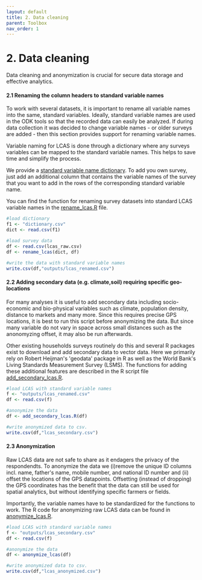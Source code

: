```yaml
---
layout: default
title: 2. Data cleaning
parent: Toolbox
nav_order: 1
---
```




# 2. Data cleaning

Data cleaning and anonymization is crucial for secure data storage and effective analytics.


#### 2.1 Renaming the column headers to standard variable names

To work with several datasets, it is important to rename all variable names into the same, standard variables. Ideally, standard variable names are used in the ODK tools so that the recorded data can easily be analyzed. If during data collection it was decided to change variable names - or older surveys are added - then this section provides support for renaming variable names.

Variable naming for LCAS is done through a dictionary where any surveys variables can be mapped to the standard variable names. This helps to save time and simplify the process.

We provide a [standard variable name dictionary](dict.csv). To add you own survey, just add an additional column that contains the variable names of the survey that you want to add in the rows of the corresponding standard variable name.

You can find the function for renaming survey datasets into standard LCAS variable names in the [rename_lcas.R](code/rename_lcas.R) file. 


```R
#load dictionary
f1 <- "dictionary.csv"
dict <- read.csv(f1)

#load survey data
df <- read.csv(lcas_raw.csv)
df <- rename_lcas(dict, df)

#write the data with standard variable names
write.csv(df,"outputs/lcas_renamed.csv")
```


#### 2.2 Adding secondary data (e.g. climate,soil) requiring specific geo-locations

For many analyses it is useful to add secondary data including socio-economic and bio-physical variables such as climate, population density, distance to markets and many more. Since this requires precise GPS locations, it is best to run this script before anonymizing the data. But since many variable do not vary in space across small distances such as the anonomyzing offset, it may also be run afterwards.

Other existing households surveys routinely do this and several R packages exist to download and add secondary data to vector data. Here we primarily rely on Robert Heijman's 'geodata' package in R as well as the World Bank's Living Standards Measurement Survey (LSMS). The functions for adding these additional features are described in the R script file [add_secondary_lcas.R](code/add_secondary_lcas.R).


```R
#load LCAS with standard variable names
f <- "outputs/lcas_renamed.csv"
df <- read.csv(f)

#anonymize the data
df <- add_secondary_lcas.R(df)

#write anonymized data to csv.
write.csv(df,"lcas_secondary.csv")
```


#### 2.3 Anonymization
Raw LCAS data are not safe to share as it endagers the privacy of the respondendts. To anonymize the data we (i)remove the unique ID columns incl. name, father's name, mobile number, and national ID number and (ii) offset the locations of the GPS datapoints. Offsetting (instead of dropping) the GPS coordinates has the benefit that the data can still be used for spatial analytics, but without identifying specific farmers or fields.

Importantly, the variable names have to be standardized for the functions to work. The R code for anonymizing raw LCAS data can be found in [anonymize_lcas.R](code/anonomyze_lcas.R).

```R
#load LCAS with standard variable names
f <- "outputs/lcas_secondary.csv"
df <- read.csv(f)

#anonymize the data
df <- anonymize_lcas(df)

#write anonymized data to csv.
write.csv(df,"lcas_anonymized.csv")
```
